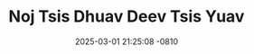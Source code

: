 ---
layout: movie-video-data
date: 2025-03-01 21:25:08 -0810
categories: movie

# Site Attributes
title: "Noj Tsis Dhuav Deev Tsis Yuav"
permalink: "/movie/Noj_Tsis_Dhuav_Deev_Tsis_Yuav"

# Movie Attributes
synopsis: "Lub neej xav tau ntau noj npaum cas los tsis paub tsau muaj txaus noj los tseem nyiag deev luag poj muaj txaus siv los tseem ntshaw luag txiv. Thaum pib mas luag ntxhi nrog txoj kev hlub ua tub sab uas zoo siab tshaj plaws, thaum kawg tsis muaj tswv yim los tua cov hluav taws. Vim nws tsis yog kub nraum daim tawv, nws kub puag hauv nruab siab thiab nruab plawv, soj qab taug lw seb Noj Tsis Dhuav Deev Tsis Yuav yuav xaus li cas. "
producer: "Shoua Xiong, Styles Picture Production"
director: "Ntxawg Thoj, Jamy Thao, Doua Vang"
writer: "Ntxawg Thoj"
video_link: "https://youtu.be/1JSE8E0gvMU?si=qGN6EU4lf00PtNVM"
genre: "Drama"
year: "2008"
release_type: "DVD"
storage: "Center for Hmong Studies"
thumbnail: "/assets/images/movie_thumbnails/Noj Tsis Dhuav Deev Tsis Yuav.jpeg"
publishing_company: "Styles Picture Production"

# Sequels + Parts
base_movie: ""
total_parts: 
sequel: ""

# Movie Cast
cast:
- name: "Elizabeth Lor"
- name: "Ntxawg Thoj"
- name: "Doua Vang"
- name: "Amy Thao"
---